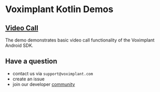 # Voximplant Kotlin Demos

## [Video Call](videocall)
The demo demonstrates basic video call functionality of the Voximplant Android SDK.

## Have a question
- contact us via `support@voximplant.com`
- create an issue
- join our developer [community](https://discord.gg/sfCbT5u)